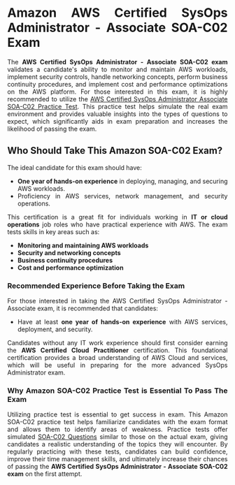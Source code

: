 <h1 style="text-align: justify;">Amazon AWS Certified SysOps Administrator - Associate SOA-C02 Exam</h1>

<p style="text-align: justify;">The <strong>AWS Certified SysOps Administrator - Associate SOA-C02 exam</strong> validates a candidate&#39;s ability to monitor and maintain AWS workloads, implement security controls, handle networking concepts, perform business continuity procedures, and implement cost and performance optimizations on the AWS platform. For those interested in this exam, it is highly recommended to utilize the <a href="https://www.p2pexams.com/amazon/pdf/soa-c02">AWS Certified SysOps Administrator Associate SOA-C02 Practice Test</a>. This practice test helps simulate the real exam environment and provides valuable insights into the types of questions to expect, which significantly aids in exam preparation and increases the likelihood of passing the exam.&nbsp;</p>

<h2 style="text-align: justify;">Who Should Take This Amazon SOA-C02<strong>&nbsp;</strong>Exam?</h2>

<p style="text-align: justify;">The ideal candidate for this exam should have:</p>

<ul>
	<li style="text-align: justify;"><strong>One year of hands-on experience</strong> in deploying, managing, and securing AWS workloads.</li>
	<li style="text-align: justify;">Proficiency in AWS services, network management, and security operations.</li>
</ul>

<p style="text-align: justify;">This certification is a great fit for individuals working in <strong>IT or cloud operations</strong> job roles who have practical experience with AWS. The exam tests skills in key areas such as:</p>

<ul>
	<li style="text-align: justify;"><strong>Monitoring and maintaining AWS workloads</strong></li>
	<li style="text-align: justify;"><strong>Security and networking concepts</strong></li>
	<li style="text-align: justify;"><strong>Business continuity procedures</strong></li>
	<li style="text-align: justify;"><strong>Cost and performance optimization</strong></li>
</ul>

<h3 style="text-align: justify;">Recommended Experience Before Taking the Exam</h3>

<p style="text-align: justify;">For those interested in taking the AWS Certified SysOps Administrator - Associate exam, it is recommended that candidates:</p>

<ul>
	<li style="text-align: justify;">Have at least <strong>one year of hands-on experience</strong> with AWS services, deployment, and security.</li>
</ul>

<p style="text-align: justify;">Candidates without any IT work experience should first consider earning the <strong>AWS Certified Cloud Practitioner</strong> certification. This foundational certification provides a broad understanding of AWS Cloud and services, which will be useful in preparing for the more advanced SysOps Administrator exam.</p>

<h3 style="text-align: justify;">Why Amazon SOA-C02<strong>&nbsp;</strong>Practice Test is Essential To Pass The Exam</h3>

<p style="text-align: justify;">Utilizing practice test&nbsp;is essential to get success in exam. This Amazon SOA-C02<b>&nbsp;</b>practice test&nbsp;<span style="box-sizing:border-box;margin:0;padding:0;text-align:left">helps</span>&nbsp;familiarize candidates with the exam format and allows them to identify areas of weakness. Practice tests offer simulated <a href="https://www.p2pexams.com/free/sample-questions-for-amazon-soa-c02-exam-by-stephenson.pdf">SOA-C02 Questions</a> similar to those on the actual exam, giving candidates a realistic understanding of the topics they will encounter. By regularly practicing with these tests, candidates can build confidence, improve their time management skills, and ultimately increase their chances of passing the <strong>AWS Certified SysOps Administrator - Associate SOA-C02 exam</strong> on the first attempt.</p>
